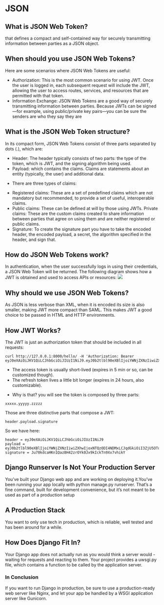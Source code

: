 # JSON

## What is JSON Web Token?

that defines a compact and self-contained way for securely transmitting information between parties as a JSON object. 

## When should you use JSON Web Tokens?
Here are some scenarios where JSON Web Tokens are useful:
* Authorization: This is the most common scenario for using JWT. Once the user is logged in, each subsequent request will include the JWT, allowing the user to access routes, services, and resources that are permitted with that token.
* Information Exchange: JSON Web Tokens are a good way of securely transmitting information between parties. Because JWTs can be signed—for example, using public/private key pairs—you can be sure the senders are who they say they are

## What is the JSON Web Token structure?
In its compact form, JSON Web Tokens consist of three parts separated by dots (.), which are:
* Header:
The header typically consists of two parts: the type of the token, which is JWT, and the signing algorithm being used. 
* Payload:
which contains the claims. Claims are statements about an entity (typically, the user) and additional data.
- There are three types of claims:
* Registered claims: These are a set of predefined claims which are not mandatory but recommended, to provide a set of useful, interoperable claims.
* Public claims: These can be defined at will by those using JWTs. 
Private claims: These are the custom claims created to share information between parties that agree on using them and are neither registered or public claims.
* Signature:
To create the signature part you have to take the encoded header, the encoded payload, a secret, the algorithm specified in the header, and sign that.

## How do JSON Web Tokens work?
In authentication, when the user successfully logs in using their credentials, a JSON Web Token will be returned.
The following diagram shows how a JWT is obtained and used to access APIs or resources:
![](https://cdn2.auth0.com/docs/media/articles/api-auth/client-credentials-grant.png)

## Why should we use JSON Web Tokens?

As JSON is less verbose than XML, when it is encoded its size is also smaller, making JWT more compact than SAML. This makes JWT a good choice to be passed in HTML and HTTP environments.

## How JWT Works?
The JWT is just an authorization token that should be included in all requests:
```
curl http://127.0.0.1:8000/hello/ -H 'Authorization: Bearer eyJ0eXAiOiJKV1QiLCJhbGciOiJIUzI1NiJ9.eyJ0b2tlbl90eXBlIjoiYWNjZXNzIiwiZXhwIjoxNTQzODI4NDMxLCJqdGkiOiI3ZjU5OTdiNzE1MGQ0NjU3OWRjMmI0OTE2NzA5N2U3YiIsInVzZXJfaWQiOjF9.Ju70kdcaHKn1Qaz8H42zrOYk0Jx9kIckTn9Xx7vhikY'
```
* The access token is usually short-lived (expires in 5 min or so, can be customized though).
* The refresh token lives a little bit longer (expires in 24 hours, also customizable). 

- Why is that?
you will see the token is composed by three parts:
```
xxxxx.yyyyy.zzzzz
```
Those are three distinctive parts that compose a JWT:
```
header.payload.signature
```
So we have here:
```
header = eyJ0eXAiOiJKV1QiLCJhbGciOiJIUzI1NiJ9
payload = eyJ0b2tlbl90eXBlIjoiYWNjZXNzIiwiZXhwIjoxNTQzODI4NDMxLCJqdGkiOiI3ZjU5OTdiNzE1MGQ0NjU3OWRjMmI0OTE2NzA5N2U3YiIsInVzZXJfaWQiOjF9
signature = Ju70kdcaHKn1Qaz8H42zrOYk0Jx9kIckTn9Xx7vhikY
```

## Django Runserver Is Not Your Production Server

You’ve built your Django web app and are working on deploying it.You’ve been running your app locally with python manage.py runserver. That’s a fine command, built for development convenience, but it’s not meant to be used as part of a production setup

## A Production Stack
You want to only use tech in production, which is reliable, well tested and has been around for a while.

## How Does Django Fit In?
Your Django app does not actually run as you would think a server would - waiting for requests and reacting to them. Your project provides a uwsgi.py file, which contains a function to be called by the application server. 

### In Conclusion
If you want to run Django in production, be sure to use a production-ready web server like Nginx, and let your app be handled by a WSGI application server like Gunicorn.